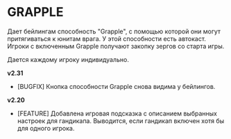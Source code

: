 # GRAPPLE

Дает бейлингам способность "Grapple", с помощью которой они могут притягиваться к юнитам врага. У этой способности есть автокаст. Игроки с включенным Grapple получают закопку зергов со старта игры.

Дается каждому игроку индивидуально.

**v2.31**

* [BUGFIX] Кнопка способности Grapple снова видима у бейлингов.

**v2.20**

* [FEATURE] Добавлена игровая подсказка с описанием выбранных настроек для гандикапа. Выводится, если гандикап включен хотя бы для одного игрока.
